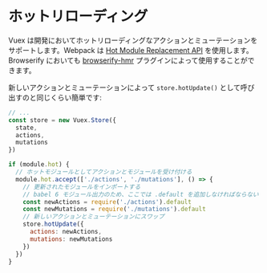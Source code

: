 # ホットリローディング

Vuex は開発においてホットリローディングなアクションとミューテーションをサポートします。Webpack は [Hot Module Replacement API](https://webpack.github.io/docs/hot-module-replacement.html) を使用します。Browserify においても [browserify-hmr](https://github.com/AgentME/browserify-hmr/) プラグインによって使用することができます。

新しいアクションとミューテーションによって `store.hotUpdate()` として呼び出すのと同じくらい簡単です:

``` js
// ...
const store = new Vuex.Store({
  state,
  actions,
  mutations
})

if (module.hot) {
  // ホットモジュールとしてアクションとモジュールを受け付ける
  module.hot.accept(['./actions', './mutations'], () => {
    // 更新されたモジュールをインポートする
    // babel 6 モジュール出力のため、ここでは .default を追加しなければならない
    const newActions = require('./actions').default
    const newMutations = require('./mutations').default
    // 新しいアクションとミューテーションにスワップ
    store.hotUpdate({
      actions: newActions,
      mutations: newMutations
    })
  })
}
```
